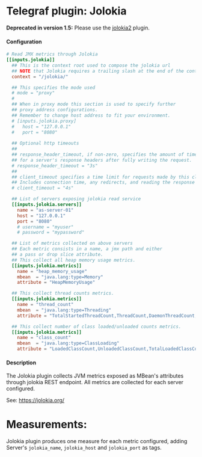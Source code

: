# Telegraf plugin: Jolokia

**Deprecated in version 1.5:** Please use the [jolokia2](https://github.com/bfg-finsa/telegraf/tree/master/plugins/inputs/jolokia2) plugin.

#### Configuration

```toml
# Read JMX metrics through Jolokia
[[inputs.jolokia]]
  ## This is the context root used to compose the jolokia url
  ## NOTE that Jolokia requires a trailing slash at the end of the context root
  context = "/jolokia/"

  ## This specifies the mode used
  # mode = "proxy"
  #
  ## When in proxy mode this section is used to specify further
  ## proxy address configurations.
  ## Remember to change host address to fit your environment.
  # [inputs.jolokia.proxy]
  #   host = "127.0.0.1"
  #   port = "8080"
  
  ## Optional http timeouts
  ##
  ## response_header_timeout, if non-zero, specifies the amount of time to wait
  ## for a server's response headers after fully writing the request.
  # response_header_timeout = "3s"
  ##
  ## client_timeout specifies a time limit for requests made by this client.
  ## Includes connection time, any redirects, and reading the response body.
  # client_timeout = "4s"

  ## List of servers exposing jolokia read service
  [[inputs.jolokia.servers]]
    name = "as-server-01"
    host = "127.0.0.1"
    port = "8080"
    # username = "myuser"
    # password = "mypassword"

  ## List of metrics collected on above servers
  ## Each metric consists in a name, a jmx path and either
  ## a pass or drop slice attribute.
  ## This collect all heap memory usage metrics.
  [[inputs.jolokia.metrics]]
    name = "heap_memory_usage"
    mbean  = "java.lang:type=Memory"
    attribute = "HeapMemoryUsage"

  ## This collect thread counts metrics.
  [[inputs.jolokia.metrics]]
    name = "thread_count"
    mbean  = "java.lang:type=Threading"
    attribute = "TotalStartedThreadCount,ThreadCount,DaemonThreadCount,PeakThreadCount"

  ## This collect number of class loaded/unloaded counts metrics.
  [[inputs.jolokia.metrics]]
    name = "class_count"
    mbean  = "java.lang:type=ClassLoading"
    attribute = "LoadedClassCount,UnloadedClassCount,TotalLoadedClassCount"
```

#### Description

The Jolokia plugin collects JVM metrics exposed as MBean's attributes through
jolokia REST endpoint. All metrics are collected for each server configured.

See: https://jolokia.org/

# Measurements:
Jolokia plugin produces one measure for each metric configured,
adding Server's `jolokia_name`, `jolokia_host` and `jolokia_port` as tags.
